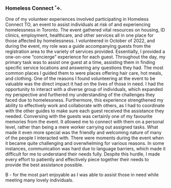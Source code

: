 ### Homeless Connect ˚⟡.

One of my volunteer experiences involved participating in Homeless Connect TO, an event to assist individuals at risk of and experiencing homelessness in Toronto. The event gathered vital resources on housing, ID clinics, employment, healthcare, and other services all in one place for those affected by homelessness. I volunteered in October of 2022, and during the event, my role was a guide accompanying guests from the registration area to the variety of services provided. Essentially, I provided a one-on-one “concierge” experience for each guest. Throughout the day, my primary task was to assist one guest at a time, assisting them in finding specific service locations and answering any questions they had. The most common places I guided them to were places offering hair care, hot meals, and clothing. One of the reasons I found volunteering at the event to be valuable was the direct impact it had on the lives of those in need. I had the opportunity to interact with a diverse group of individuals, which expanded my perspective and furthered my understanding of the challenges they faced due to homelessness. Furthermore, this experience strengthened my ability to effectively work and collaborate with others, as I had to coordinate with the other guides to make sure each guest received the assistance they needed. Conversing with the guests was certainly one of my favourite memories from the event. It allowed me to connect with them on a personal level, rather than being a mere worker carrying out assigned tasks. What made it even more special was the friendly and welcoming nature of many of the people I interacted with. There were moments during the event when it became quite challenging and overwhelming for various reasons. In some instances, communication was hard due to language barriers, which made it difficult for me to understand their needs fully. Despite this hurdle, I made every effort to patiently and effectively piece together their needs to provide the best assistance possible. 

B - for the most part enjoyable as I was able to assist those in need while meeting many lovely individuals.